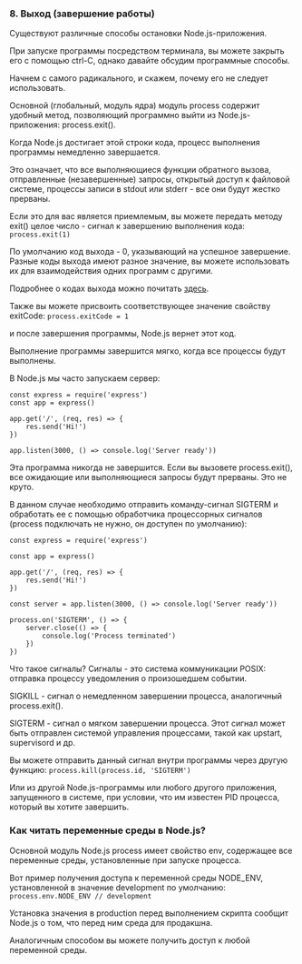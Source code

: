 ### 8\. Выход (завершение работы)

Существуют различные способы остановки Node.js-приложения. 

При запуске программы посредством терминала, вы можете закрыть его с помощью ctrl-C, однако давайте обсудим программные способы. 

Начнем с самого радикального, и скажем, почему его не следует использовать. 

Основной (глобальный, модуль ядра) модуль process содержит удобный метод, позволяющий программно выйти из Node.js-приложения: process.exit(). 

Когда Node.js достигает этой строки кода, процесс выполнения программы немедленно завершается. 

Это означает, что все выполняющиеся функции обратного вызова, отправленные (незавершенные) запросы, открытый доступ к файловой системе, процессы записи в stdout или stderr - все они будут жестко прерваны. 

Если это для вас является приемлемым, вы можете передать методу exit() целое число - сигнал к завершению выполнения кода:
`
process.exit(1)
`

По умолчанию код выхода - 0, указывающий на успешное завершение. Разные коды выхода имеют разное значение, вы можете использовать их для взаимодействия одних программ с другими. 

Подробнее о кодах выхода можно почитать [здесь][anchor0].

Также вы можете присвоить соответствующее значение свойству exitCode:
`
process.exitCode = 1
`

и после завершения программы, Node.js вернет этот код. 

Выполнение программы завершится мягко, когда все процессы будут выполнены. 

В Node.js мы часто запускаем сервер:

	const express = require('express')
	const app = express()

	app.get('/', (req, res) => {
	    res.send('Hi!')
	})

	app.listen(3000, () => console.log('Server ready'))

Эта программа никогда не завершится. Если вы вызовете process.exit(), все ожидающие или выполняющиеся запросы будут прерваны. Это не круто. 

В данном случае необходимо отправить команду-сигнал SIGTERM и обработать ее с помощью обработчика процессорных сигналов (process подключать не нужно, он доступен по умолчанию):

	const express = require('express')

	const app = express()

	app.get('/', (req, res) => {
	    res.send('Hi!')
	})

	const server = app.listen(3000, () => console.log('Server ready'))

	process.on('SIGTERM', () => {
	    server.close(() => {
	        console.log('Process terminated')
	    })
	})

Что такое сигналы? Сигналы - это система коммуникации POSIX: отправка процессу уведомления о произошедшем событии. 

SIGKILL - сигнал о немедленном завершении процесса, аналогичный process.exit(). 

SIGTERM - сигнал о мягком завершении процесса. Этот сигнал может быть отправлен системой управления процессами, такой как upstart, supervisord и др. 

Вы можете отправить данный сигнал внутри программы через другую функцию:
`
process.kill(process.id, 'SIGTERM')
`

Или из другой Node.js-программы или любого другого приложения, запущенного в системе, при условии, что им известен PID процесса, который вы хотите завершить. 

### Как читать переменные среды в Node.js?

Основной модуль Node.js process имеет свойство env, содержащее все переменные среды, установленные при запуске процесса. 

Вот пример получения доступа к переменной среды NODE\_ENV, установленной в значение development по умолчанию:
`
process.env.NODE_ENV // development
`

Установка значения в production перед выполнением скрипта сообщит Node.js о том, что перед ним среда для продакшна. 

Аналогичным способом вы можете получить доступ к любой переменной среды. 

[anchor0]: https://nodejs.org/api/process.html#process_exit_codes

